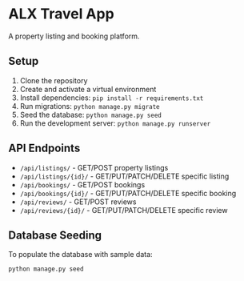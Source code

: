 # ALX Travel App

A property listing and booking platform.

## Setup

1. Clone the repository
2. Create and activate a virtual environment
3. Install dependencies: `pip install -r requirements.txt`
4. Run migrations: `python manage.py migrate`
5. Seed the database: `python manage.py seed`
6. Run the development server: `python manage.py runserver`

## API Endpoints

- `/api/listings/` - GET/POST property listings
- `/api/listings/{id}/` - GET/PUT/PATCH/DELETE specific listing
- `/api/bookings/` - GET/POST bookings
- `/api/bookings/{id}/` - GET/PUT/PATCH/DELETE specific booking
- `/api/reviews/` - GET/POST reviews
- `/api/reviews/{id}/` - GET/PUT/PATCH/DELETE specific review

## Database Seeding

To populate the database with sample data:

```bash
python manage.py seed
